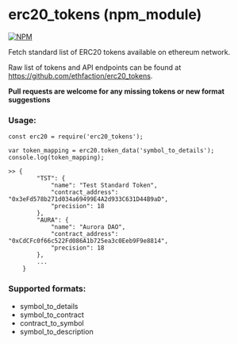 # erc20_tokens (npm_module)
[![NPM](https://nodei.co/npm/erc20_tokens.png)](https://nodei.co/npm/erc20_tokens/)

Fetch standard list of ERC20 tokens available on ethereum network.

Raw list of tokens and API endpoints can be found at https://github.com/ethfaction/erc20_tokens.

**Pull requests are welcome for any missing tokens or new format suggestions**

### Usage:

```
const erc20 = require('erc20_tokens');

var token_mapping = erc20.token_data('symbol_to_details');
console.log(token_mapping);

>> {
        "TST": {
            "name": "Test Standard Token",
            "contract_address": "0x3eFd578b271d034a69499E4A2d933C631D44B9aD",
            "precision": 18
        },
        "AURA": {
            "name": "Aurora DAO",
            "contract_address": "0xCdCFc0f66c522Fd086A1b725ea3c0Eeb9F9e8814",
            "precision": 18
        },
        ...
    }
```

### Supported formats:

* symbol_to_details
* symbol_to_contract
* contract_to_symbol
* symbol_to_description